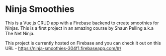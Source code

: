 # Ninja Smoothies

This is a Vue.js CRUD app with a Firebase backend to create smoothies for Ninjas. This is a first project in an amazing course by Shaun Pelling a.k.a The Net Ninja.

This project is currently hosted on Firebase and you can check it out on this URL - https://ninja-smoothies-304f1.firebaseapp.com/#/
